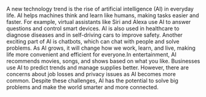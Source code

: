 A new technology trend is the rise of artificial intelligence (AI) in everyday life. AI helps machines think and learn like humans, making tasks easier and faster. For example, virtual assistants like Siri and Alexa use AI to answer questions and control smart devices. AI is also used in healthcare to diagnose diseases and in self-driving cars to improve safety. Another exciting part of AI is chatbots, which can chat with people and solve problems. As AI grows, it will change how we work, learn, and live, making life more convenient and efficient for everyone.In entertainment, AI recommends movies, songs, and shows based on what you like. Businesses use AI to predict trends and manage supplies better. However, there are concerns about job losses and privacy issues as AI becomes more common. Despite these challenges, AI has the potential to solve big problems and make the world smarter and more connected.

